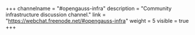 +++
channelname = "#opengauss-infra"
description = "Community infrastructure discussion channel."
link = "https://webchat.freenode.net/#opengauss-infra"
weight =  5
visible = true
+++